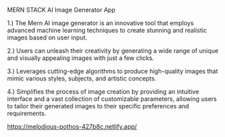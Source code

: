 MERN STACK AI Image Generator App

1.) The Mern AI image generator is an innovative tool that employs advanced machine learning techniques to create stunning and realistic images based on user input.

2.) Users can unleash their creativity by generating a wide range of unique and visually appealing images with just a few clicks.

3.) Leverages cutting-edge algorithms to produce high-quality images that mimic various styles, subjects, and artistic concepts.

4.) Simplifies the process of image creation by providing an intuitive interface and a vast collection of customizable parameters, allowing users to tailor their generated images to their specific preferences and requirements.


https://melodious-pothos-427b8c.netlify.app/
